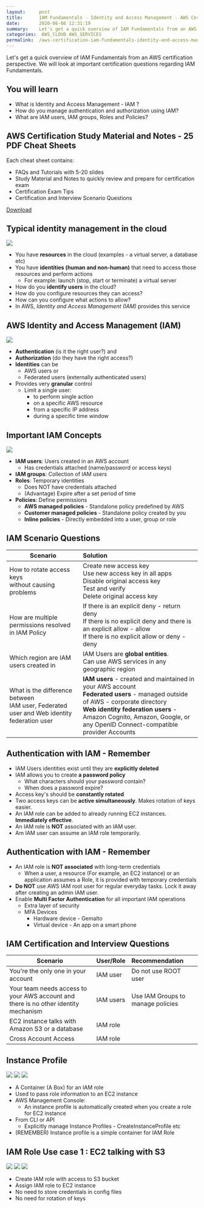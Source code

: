 ```yaml
---
layout:     post
title:      IAM Fundamentals - Identity and Access Management - AWS Certification
date:       2020-06-06 12:31:19
summary:    Let's get a quick overview of IAM Fundamentals from an AWS certification perspective. We will look at important certification questions regarding Identity and Access Management - IAM . 
categories:  AWS_CLOUD AWS_SERVICES
permalink:  /aws-certification-iam-fundamentals-identity-and-access-management
---
```


Let's get a quick overview of IAM Fundamentals from an AWS certification perspective. We will look at important certification questions regarding IAM Fundamentals.

## You will learn
- What is Identity and Access Management - IAM ?
- How do you manage authentication and authorization using IAM?
- What are IAM users, IAM groups, Roles and Policies?

## AWS Certification Study Material and Notes - 25 PDF Cheat Sheets

Each cheat sheet contains:
- FAQs and Tutorials with 5-20 slides
- Study Material and Notes to quickly review and prepare for certification exam
- Certification Exam Tips
- Certification and Interview Scenario Questions

<div>
 <a href="https://links.in28minutes.com/cloud-in28minutes-teachable-free-link" target="_blank" class="button instagram">Download</a>
</div>


## Typical identity management in the cloud

![](/images/aws/iam.png)
- You have **resources** in the cloud (examples - a virtual server, a database etc)
- You have **identities (human and non-human)** that need to access those resources and perform actions 
	- For example: launch (stop, start or terminate) a virtual server
- How do you **identify users** in the cloud?
- How do you configure resources they can access? 
- How can you configure what actions to allow?
- In AWS, *Identity and Access Management (IAM)* provides this service

## AWS Identity and Access Management (IAM)

![](/images/aws/iam.png)
- **Authentication** (is it the right user?) and 
- **Authorization** (do they have the right access?) 
- **Identities** can be 
	- AWS users or 
	- Federated users (externally authenticated users)
- Provides very **granular** control
	- Limit a single user:
		- to perform single action
		- on a specific AWS resource
		- from a specific IP address
		- during a specific time window

## Important IAM Concepts

![](/images/aws/iam-overview.png) 
- **IAM users**: Users created in an AWS account
	- Has credentials attached (name/password or access keys)
- **IAM groups**: Collection of IAM users
- **Roles**: Temporary identities
	- Does NOT have credentials attached
	- (Advantage) Expire after a set period of time
- **Policies**: Define permissions 
	- **AWS managed policies** - Standalone policy predefined by AWS
	- **Customer managed policies** - Standalone policy created by you
	- **Inline policies** - Directly embedded into a user, group or role

## IAM Scenario Questions
|Scenario|Solution|
|--|:--|
|How to rotate access keys <BR/>without causing problems| Create new access key <BR/> Use new access key in all apps <BR/> Disable original access key <BR/> Test and verify <BR/> Delete original access key|
|How are multiple permissions resolved in IAM Policy| If there is an explicit deny - return deny <BR/> If there is no explicit deny and there is an explicit allow - allow<BR/> If there is no explicit allow or deny - deny|
|Which region are IAM users created in | IAM Users are **global entities**. <BR/>Can use AWS services in any geographic region|
|What is the difference between <BR/>IAM user, Federated user and Web identity federation user|**IAM users** - created and maintained in your AWS account <BR/> **Federated users** - managed outside of AWS - corporate directory <BR/> **Web identity federation users** - Amazon Cognito, Amazon, Google, or any OpenID Connect-compatible provider Accounts |

## Authentication with IAM  - Remember
- IAM Users identities exist until they are **explicitly deleted**
- IAM allows you to create **a password policy**
	- What characters should your password contain?
	- When does a password expire? 
- Access key's should be **constantly rotated**
- Two access keys can be **active simultaneously**. Makes rotation of keys easier.
- An IAM role can be added to already running EC2 instances. **Immediately effective**.
- An IAM role is **NOT** associated with an IAM user. 
- Am IAM user can assume an IAM role temporarily.

## Authentication with IAM  - Remember
- An IAM role is **NOT associated** with long-term credentials 
	- When a user, a resource (For example, an EC2 instance) or an application assumes a Role, it is provided with temporary credentials
- **Do NOT** use AWS IAM root user for regular everyday tasks. Lock it away after creating an admin IAM user. 
- Enable **Multi Factor Authentication** for all important IAM operations
	- Extra layer of security
	- MFA Devices 
		- Hardware device - Gemalto
		- Virtual device - An app on a smart phone


## IAM Certification and Interview Questions

| Scenario | User/Role  | Recommendation|
|--|--|:--|
| You're the only one in your account | IAM user      | Do not use ROOT user|
| Your team needs access to your AWS account and there is no other identity mechanism   |  IAM users |Use IAM Groups to manage policies |
|EC2 instance talks with Amazon S3 or a database|IAM role|&nbsp;|
|Cross Account Access|IAM role|&nbsp;|

## Instance Profile

![](/images/aws/00-icons/ec2instance.png)
![](/images/arrow.png)
![](/images/aws/00-icons/s3.png) 

- A Container (A Box) for an IAM role
- Used to pass role information to an EC2 instance
- AWS Management Console:
	- An instance profile is automatically created when you create a role for EC2 instance
- From CLI or API
	- Explicitly manage Instance Profiles - CreateInstanceProfile etc
- (REMEMBER) Instance profile is a simple container for IAM Role

## IAM Role Use case 1 : EC2 talking with S3
![](/images/aws/00-icons/ec2instance.png) 
![](/images/arrow.png) 
![](/images/aws/00-icons/s3.png) 
- Create IAM role with access to S3 bucket
- Assign IAM role to EC2 instance
- No need to store credentials in config files
- No need for rotation of keys

